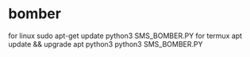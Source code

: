 # bomber
for linux 
sudo apt-get update
python3 SMS_BOMBER.PY
for termux
apt update && upgrade
apt python3 
python3 SMS_BOMBER.PY
